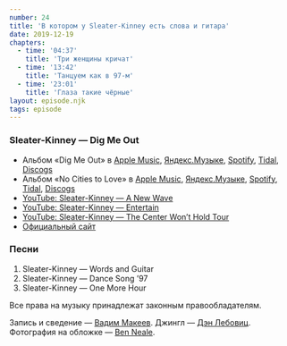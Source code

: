 ```yaml
---
number: 24
title: 'В котором у Sleater-Kinney есть слова и гитара'
date: 2019-12-19
chapters:
  - time: '04:37'
    title: 'Три женщины кричат'
  - time: '13:42'
    title: 'Танцуем как в 97-м'
  - time: '23:01'
    title: 'Глаза такие чёрные'
layout: episode.njk
tags: episode
---
```


### Sleater-Kinney — Dig Me Out

- Альбом «Dig Me Out» в
  [Apple Music](https://music.apple.com/album/906136610),
  [Яндекс.Музыке](https://music.yandex.ru/album/2122940),
  [Spotify](https://open.spotify.com/playlist/2PWZ18Kw48yzVKwfDuJnvz),
  [Tidal](https://tidal.com/browse/album/34983757),
  [Discogs](https://www.discogs.com/master/64435)
- Альбом «No Cities to Love» в
  [Apple Music](https://music.apple.com/album/927171224),
  [Яндекс.Музыке](https://music.yandex.ru/album/2434913),
  [Spotify](https://open.spotify.com/playlist/1wfsb97SoddYx0qAyZFNOd),
  [Tidal](https://tidal.com/browse/album/39346081),
  [Discogs](https://www.discogs.com/master/785249)
- [YouTube: Sleater-Kinney — A New Wave](https://youtu.be/Kc1htX3q-F0)
- [YouTube: Sleater-Kinney — Entertain](https://youtu.be/MbxRu7fwR24)
- [YouTube: Sleater-Kinney — The Center Won’t Hold Tour](https://youtu.be/IgfIh-NBoCw)
- [Официальный сайт](https://www.sleater-kinney.com/)

### Песни

1. Sleater-Kinney — Words and Guitar
2. Sleater-Kinney — Dance Song ’97
3. Sleater-Kinney — One More Hour

Все права на музыку принадлежат законным правообладателям.

Запись и сведение — [Вадим Макеев](https://twitter.com/pepelsbey).
Джингл — [Дэн Лебовиц](https://www.youtube.com/channel/UC38A5qHrlc_Zgua7vL4b96w).
Фотография на обложке — [Ben Neale](https://unsplash.com/photos/7zcNSqzczzg/share).
